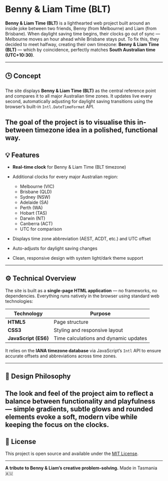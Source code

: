 # Benny & Liam Time (BLT)

**Benny & Liam Time (BLT)** is a lighthearted web project built around an inside joke between two friends, Benny (from Melbourne) and Liam (from Brisbane). When daylight saving time begins, their clocks go out of sync — Melbourne moves an hour ahead while Brisbane stays put. To fix this, they decided to meet halfway, creating their own timezone: **Benny & Liam Time (BLT)** — which by coincidence, perfectly matches **South Australian time (UTC+10:30)**.

---

## 🕒 Concept

The site displays **Benny & Liam Time (BLT)** as the central reference point and compares it to all major Australian time zones. It updates live every second, automatically adjusting for daylight saving transitions using the browser’s built-in `Intl.DateTimeFormat` API.

The goal of the project is to visualise this in-between timezone idea in a polished, functional way.
---

## 💡 Features

* **Real-time clock** for Benny & Liam Time (BLT timezone)
* Additional clocks for every major Australian region:

  * Melbourne (VIC)
  * Brisbane (QLD)
  * Sydney (NSW)
  * Adelaide (SA)
  * Perth (WA)
  * Hobart (TAS)
  * Darwin (NT)
  * Canberra (ACT)
  * UTC for comparison
* Displays time zone abbreviation (AEST, ACDT, etc.) and UTC offset
* Auto-adjusts for daylight saving changes
* Clean, responsive design with system light/dark theme support

---

## ⚙️ Technical Overview

The site is built as a **single-page HTML application** — no frameworks, no dependencies. Everything runs natively in the browser using standard web technologies:

| Technology           | Purpose                               |
| -------------------- | ------------------------------------- |
| **HTML5**            | Page structure                        |
| **CSS3**             | Styling and responsive layout         |
| **JavaScript (ES6)** | Time calculations and dynamic updates |

It relies on the **IANA timezone database** via JavaScript’s `Intl` API to ensure accurate offsets and abbreviations across time zones.

---

## 🎨 Design Philosophy

The look and feel of the project aim to reflect a balance between functionality and playfulness — simple gradients, subtle glows and rounded elements evoke a soft, modern vibe while keeping the focus on the clocks.
---

## 📜 License

This project is open source and available under the [MIT License](LICENSE).

---

**A tribute to Benny & Liam’s creative problem-solving.** Made in Tasmania 🇦🇺
